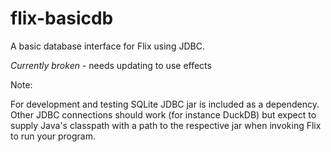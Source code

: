 # flix-basicdb

A basic database interface for Flix using JDBC.

_Currently broken_ - needs updating to use effects

Note:

For development and testing SQLite JDBC jar is included as a 
dependency. Other JDBC connections should work (for instance 
DuckDB) but expect to supply Java's classpath with a path to 
the respective jar when invoking Flix to run your program.